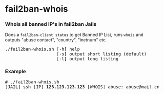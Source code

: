 # fail2ban-whois
### Whois all banned IP's in fail2ban Jails

Does a <code>fail2ban-client status</code> to get Banned IP List, runs <code>whois</code> and outputs "abuse contact", "country", "inetnum" etc.

<pre>
./fail2ban-whois.sh [-h] help
                    [-s] output short listing (default)
                    [-l] output long listing
</pre>

### Example

<pre>
# ./fail2ban-whois.sh
[JAIL] ssh [IP] <b>123.123.123.123</b> [WHOIS] abuse: abuse@mail.cn country: <b>CN</b> inetnum: 123.123.0.0-123.123.255.255 netname: EXAMPLENET descr: Example network
</pre>
